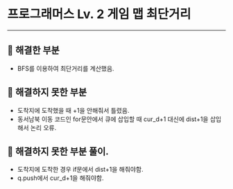 # 프로그래머스 Lv. 2 게임 맵 최단거리
---------------
## 🎉 해결한 부분
- BFS를 이용하여 최단거리를 계산했음.

## 🎉 해결하지 못한 부분
- 도착지에 도착했을 때 +1을 안해줘서 틀렸음.
- 동서남북 이동 코드인 for문안에서 큐에 삽입할 때 cur_d+1 대신에 dist+1을 삽입해서 논리 오류.

## 🎉 해결하지 못한 부분 풀이.
- 도착지에 도착한 경우 if문에서 dist+1을 해줘야함.
- q.push에서 cur_d+1을 해줘야함.
